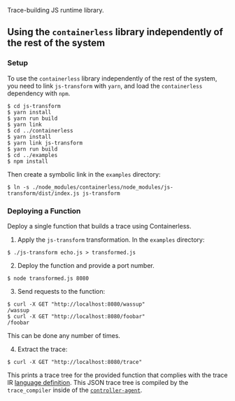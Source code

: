 Trace-building JS runtime library.

## Using the `containerless` library independently of the rest of the system

### Setup

To use the `containerless` library independently of the rest of the system, you
need to link `js-transform` with `yarn`, and load the `containerless`
dependency with `npm`.

```
$ cd js-transform
$ yarn install
$ yarn run build
$ yarn link
$ cd ../containerless
$ yarn install
$ yarn link js-transform
$ yarn run build
$ cd ../examples
$ npm install
```

Then create a symbolic link in the `examples` directory:

```
$ ln -s ./node_modules/containerless/node_modules/js-transform/dist/index.js js-transform
```

### Deploying a Function

Deploy a single function that builds a trace using Containerless.

1. Apply the `js-transform` transformation. In the `examples` directory:

```
$ ./js-transform echo.js > transformed.js
```

2. Deploy the function and provide a port number.

```
$ node transformed.js 8080
```

3. Send requests to the function:

```
$ curl -X GET "http://localhost:8080/wassup"
/wassup
$ curl -X GET "http://localhost:8080/foobar"
/foobar
```

This can be done any number of times.

4. Extract the trace:

```
$ curl -X GET "http://localhost:8080/trace"
```

This prints a trace tree for the provided function that complies with the trace
IR [language definition](./containerless/ts/exp.ts#L63). This JSON trace tree is compiled by
the `trace_compiler` inside of the
[`controller-agent`](../rust/controller-agent).